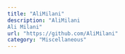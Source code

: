 ```yaml
---
title: "AliMilani"
description: "AliMilani
Ali Milani"
url: "https://github.com/AliMilani"
category: "Miscellaneous"
---
```

